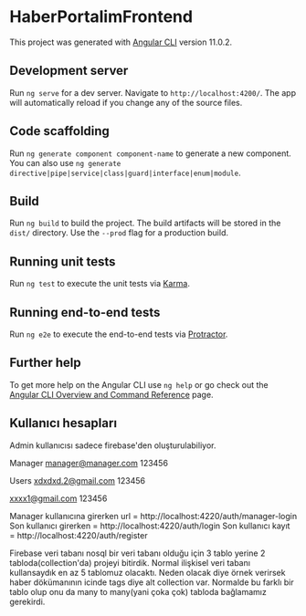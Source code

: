 # HaberPortalimFrontend

This project was generated with [Angular CLI](https://github.com/angular/angular-cli) version 11.0.2.

## Development server

Run `ng serve` for a dev server. Navigate to `http://localhost:4200/`. The app will automatically reload if you change any of the source files.

## Code scaffolding

Run `ng generate component component-name` to generate a new component. You can also use `ng generate directive|pipe|service|class|guard|interface|enum|module`.

## Build

Run `ng build` to build the project. The build artifacts will be stored in the `dist/` directory. Use the `--prod` flag for a production build.

## Running unit tests

Run `ng test` to execute the unit tests via [Karma](https://karma-runner.github.io).

## Running end-to-end tests

Run `ng e2e` to execute the end-to-end tests via [Protractor](http://www.protractortest.org/).

## Further help

To get more help on the Angular CLI use `ng help` or go check out the [Angular CLI Overview and Command Reference](https://angular.io/cli) page.

## Kullanıcı hesapları

Admin kullanıcısı sadece firebase'den oluşturulabiliyor.

Manager
manager@manager.com
123456

Users
xdxdxd.2@gmail.com
123456

xxxx1@gmail.com
123456

Manager kullanıcına girerken url = http://localhost:4220/auth/manager-login
Son kullanıcı girerken = http://localhost:4220/auth/login
Son kullanıcı kayıt = http://localhost:4220/auth/register

Firebase veri tabanı nosql bir veri tabanı olduğu için 3 tablo yerine 2 tabloda(collection'da) projeyi bitirdik. Normal ilişkisel veri tabanı kullansaydık en az 5 tablomuz olacaktı. Neden olacak diye örnek verirsek haber dökümanının icinde tags diye alt collection var. Normalde bu farklı bir tablo olup onu da many to many(yani çoka çok) tabloda bağlamamız gerekirdi.
